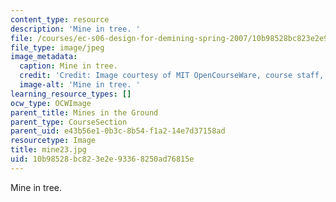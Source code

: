```yaml
---
content_type: resource
description: 'Mine in tree. '
file: /courses/ec-s06-design-for-demining-spring-2007/10b98528bc823e2e93368250ad76815e_mine23.jpg
file_type: image/jpeg
image_metadata:
  caption: Mine in tree.
  credit: 'Credit: Image courtesy of MIT OpenCourseWare, course staff, and students.'
  image-alt: 'Mine in tree. '
learning_resource_types: []
ocw_type: OCWImage
parent_title: Mines in the Ground
parent_type: CourseSection
parent_uid: e43b56e1-0b3c-8b54-f1a2-14e7d37158ad
resourcetype: Image
title: mine23.jpg
uid: 10b98528-bc82-3e2e-9336-8250ad76815e
---
```

Mine in tree. 

